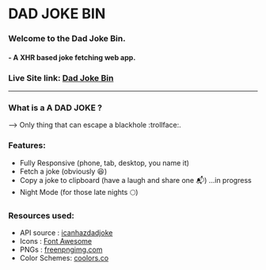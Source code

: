 # DAD JOKE BIN

### Welcome to the Dad Joke Bin. 
#### - A XHR based joke fetching web app.

### Live Site link: [Dad Joke Bin](https://sanjibdey104.github.io/dad-joke-bin/)

---

### What is a A DAD JOKE ? 
--> Only thing that can escape a blackhole :trollface:. 


### Features:

- Fully Responsive (phone, tab, desktop, you name it)
- Fetch a joke (obviously :laughing:)
- Copy a joke to clipboard (have a laugh and share one :mailbox_with_mail:) ...in progress
- Night Mode (for those late nights :full_moon:)

### Resources used:

- API source : [icanhazdadjoke](https://icanhazdadjoke.com/api)
- Icons : [Font Awesome](https://icanhazdadjoke.com/api)
- PNGs : [freenpngimg.com](https://freepngimg.com/)
- Color Schemes: [coolors.co](https://coolors.co/)

